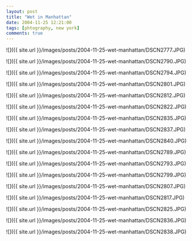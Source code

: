 ```yaml
---
layout: post
title: "Wet in Manhattan"
date: 2004-11-25 12:21:00
tags: [phtography, new york]
comments: true
---
```

![]({{ site.url }}/images/posts/2004-11-25-wet-manhattan/DSCN2777.JPG)

![]({{ site.url }}/images/posts/2004-11-25-wet-manhattan/DSCN2790.JPG)

![]({{ site.url }}/images/posts/2004-11-25-wet-manhattan/DSCN2794.JPG)

![]({{ site.url }}/images/posts/2004-11-25-wet-manhattan/DSCN2801.JPG)

![]({{ site.url }}/images/posts/2004-11-25-wet-manhattan/DSCN2812.JPG)

![]({{ site.url }}/images/posts/2004-11-25-wet-manhattan/DSCN2822.JPG)

![]({{ site.url }}/images/posts/2004-11-25-wet-manhattan/DSCN2835.JPG)

![]({{ site.url }}/images/posts/2004-11-25-wet-manhattan/DSCN2837.JPG)

![]({{ site.url }}/images/posts/2004-11-25-wet-manhattan/DSCN2840.JPG)

![]({{ site.url }}/images/posts/2004-11-25-wet-manhattan/DSCN2789.JPG)

![]({{ site.url }}/images/posts/2004-11-25-wet-manhattan/DSCN2793.JPG)

![]({{ site.url }}/images/posts/2004-11-25-wet-manhattan/DSCN2799.JPG)

![]({{ site.url }}/images/posts/2004-11-25-wet-manhattan/DSCN2807.JPG)

![]({{ site.url }}/images/posts/2004-11-25-wet-manhattan/DSCN2817.JPG)

![]({{ site.url }}/images/posts/2004-11-25-wet-manhattan/DSCN2825.JPG)

![]({{ site.url }}/images/posts/2004-11-25-wet-manhattan/DSCN2836.JPG)

![]({{ site.url }}/images/posts/2004-11-25-wet-manhattan/DSCN2838.JPG)

